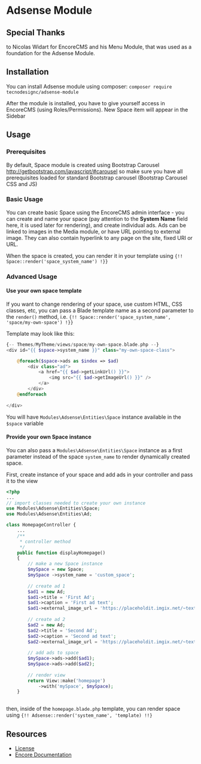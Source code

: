 # Adsense Module

## Special Thanks
to Nicolas Widart for EncoreCMS and his Menu Module, that was used as a foundation for the Adsense Module.

## Installation
You can install Adsense module using composer:
`composer require tecnodesignc/adsense-module`

After the module is installed, you have to give yourself access in EncoreCMS (using Roles/Permissions). 
New Space item will appear in the Sidebar

## Usage

### Prerequisites
By default, Space module is created using Bootstrap Carousel http://getbootstrap.com/javascript/#carousel
so make sure you have all prerequisites loaded for standard Bootstrap carousel (Bootstrap Carousel CSS and JS)

### Basic Usage
You can create basic Space using the EncoreCMS admin interface - you can create and name your space
(pay attention to the **System Name** field here, it is used later for rendering), and create individual
ads. Ads can be linked to images in the Media module, or have URL pointing to external image.
They can also contain hyperlink to any page on the site, fixed URI or URL.

When the space is created, you can render it in your template using `{!! Space::render('space_system_name') !}}`
 
### Advanced Usage

#### Use your own space template
If you want to change rendering of your space, use custom HTML, CSS classes, etc, you can pass a Blade template
name as a second parameter to the `render()` method, i.e.
`{!! Space::render('space_system_name', 'space/my-own-space') !}}`

Template may look like this:
```php
{-- Themes/MyTheme/views/space/my-own-space.blade.php --}
<div id="{{ $space->system_name }}" class="my-own-space-class">

    @foreach($space->ads as $index => $ad)
        <div class="ad">
            <a href="{{ $ad->getLinkUrl() }}">
                <img src="{{ $ad->getImageUrl() }}" />
            </a>
        </div>
    @endforeach
    
</div>
```
You will have `Modules\Adsense\Entities\Space` instance available in the `$space` variable

#### Provide your own Space instance
You can also pass a `Modules\Adsense\Entities\Space` instance as a first parameter instead of the
space `system_name` to render dynamically created space.

First, create instance of your space and add ads in your controller and pass it to the view
```php
<?php
...
// import classes needed to create your own instance
use Modules\Adsense\Entities\Space;
use Modules\Adsense\Entities\Ad;

class HomepageController {
    ...
    /**
     * controller method
     */
    public function displayHomepage()
    {
        // make a new Space instance
        $mySpace = new Space;
        $mySpace ->system_name = 'custom_space';
        
        // create ad 1
        $ad1 = new Ad;
        $ad1->title = 'First Ad';
        $ad1->caption = 'First ad text';
        $ad1->external_image_url = 'https://placeholdit.imgix.net/~text?txtsize=33&txt=Ad1&w=800&h=300';
        
        // create ad 2
        $ad2 = new Ad;
        $ad2->title = 'Second Ad';
        $ad2->caption = 'Second ad text';
        $ad2->external_image_url = 'https://placeholdit.imgix.net/~text?txtsize=33&txt=Ad2&w=800&h=300';
        
        // add ads to space
        $mySpace->ads->add($ad1);
        $mySpace->ads->add($ad2);
        
        // render view
        return View::make('homepage')
            ->with('mySpace', $mySpace);
    }
    
```

then, inside of the `homepage.blade.php` template, you can render space using `{!! Adsense::render('system_name', 'template) !!}`


## Resources

- [License](LICENSE.md)
- [Encore Documentation](http://encorecms.com/docs/)
